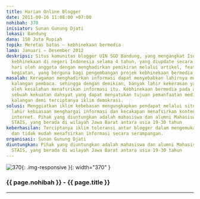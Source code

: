 ```yaml
---
title: Harian Online Blogger
date: 2011-09-16 11:08:00 +07:00
nohibah: 370
inisiator: Sunan Gunung Djati
lokasi: Bandung
dana: 150 Juta Rupiah
topik: Meretas batas – kebhinekaan bermedia
lama: Januari – Desember 2012
deskripsi: Situs komunitas blogger UIN SGD Bandung, yang mengangkat Isu pentingnya
  kebhinekaan di negeri Indonesia selama 4 tahun, yang diupdate secara berkala/per
  hari oleh anggota dengan menghadirkan pemikiran melalui artikel, feature, berita,
  kegiatan, yang berguna bagi pengembangan projek kebhinekaan bermedia.
masalah: Keragaman menghadirkan informasi dapat menyebabkan lahirnya multitafsir di
  kalangan pembaca. sehingga dengan demikian, banyak lahir kekerasan yang diinisiasi
  oleh kesalahan menafsrikan informasi itu. Kebhinekaan bermedia pada akhirnya merupakan
  sebuah kekuatan dahsyat yang dapat menyatukan tujuan pemanfaatan media oleh berbagai
  kalangan demi terciptanya iklim demokrasi.
solusi: Menggiatkan iklim kebebasan mengungkapkan pendapat melalui situs SGD, sehingga
  lahir kebiasaan menghargai informasi dan kecakapan menafsirkan konten yang ada di
  internet. Pihak yang diuntungkan adalah mahasiswa dan alumni Mahasiswa UIN, STAIN,
  STAIS, yang berada di wilayah Jawa Barat antara usia 19-30 tahun
keberhasilan: Terciptanya iklim toleransi antar blogger dalam mengemukakan pendapat
  dan tidak mudah menafsirkan informasi secara serampangan.
organisasi: Sunan Gunung Djati
diuntungkan: Pihak yang diuntungkan adalah mahasiswa dan alumni Mahasiswa UIN, STAIN,
  STAIS, yang berada di wilayah Jawa Barat antara usia 19-30 tahun
---
```


![370](/static/img/hibahcmb/370.png){: .img-responsive }{: width="370" }

### {{ page.nohibah }} - {{ page.title }}

---

